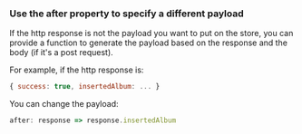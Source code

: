 ### Use the after property to specify a different payload

If the http response is not the payload you want to put on the store, you can provide a function to generate the payload based on the response and the body (if it's a post request).

For example, if the http response is:

```js
{ success: true, insertedAlbum: ... }
```

You can change the payload:

```js
after: response => response.insertedAlbum
```
